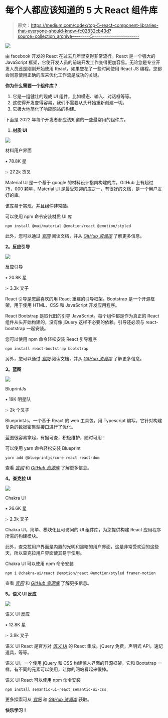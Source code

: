# 每个人都应该知道的 5 大 React 组件库

> 原文：<https://medium.com/codex/top-5-react-component-libraries-that-everyone-should-know-fc02832cb43d?source=collection_archive---------5----------------------->

![](img/39da0c3f989805d8b34e408d9e81a0eb.png)

由 facebook 开发的 React 在过去几年里变得非常流行。React 是一个强大的 JavaScript 框架，它使开发人员的前端开发工作变得更加容易。无论您是专业开发人员还是刚刚开始使用 React，如果您花了一些时间使用 React JS 编程，您都会同意使用正确的库来优化工作流是成功的关键。

**你为什么需要一个组件库？**

1.  它是一组健壮的现成 UI 组件，比如模态、输入、对话框等等。
2.  这使得开发变得容易，我们不需要从头开始重新创建一切。
3.  它极大地简化了响应网站的构建。

下面是 2022 年每个开发者都应该知道的一些最常用的组件库。

1.  **材质 UI**

![](img/f01dccfb72a0d173e21d5672d911362c.png)

材料用户界面

⭑ 78.8K 星

:- 27.2k 货叉

Material UI 是一个基于 google 的材料设计指南构建的库。GitHub 上有超过 75，000 颗星，Material UI 是最受欢迎的库之一，有很好的文档，是一个用户友好的库。

该库易于实现，并且组件非常酷。

可以使用 npm 命令安装材质 UI 库

```
npm install @mui/material @emotion/react @emotion/styled
```

此外，您可以通过 [*官网*](https://mui.com/) 阅读文档，并从 [*GitHub 资源库*](https://github.com/mui/material-ui) 了解更多信息。

**2。反应引导**

![](img/ab0755386b6eeef9fb275b01e2c6094d.png)

反应引导

⭑ 20.8K 星

:- 3.3k 叉子

React 引导是您最喜欢的用 React 重建的引导框架。Bootstrap 是一个开源框架，用于使用 HTML、CSS 和 JavaScript 开发应用程序。

React Bootstrap 是取代旧的引导 JavaScript。每个组件都是作为真正的 React 组件从头开始构建的，没有像 jQuery 这样不必要的依赖。引导还必须与 react-bootstrap 一起安装。

您可以使用 npm 命令轻松安装 React 引导程序

```
npm install react-bootstrap bootstrap
```

另外，您可以通过 [*官网*](https://react-bootstrap.github.io/) 阅读文档，并从 [*GitHub 资源库*](https://github.com/react-bootstrap/react-bootstrap) 了解更多信息。

**3。蓝图**

![](img/451c78d602f131b4dd663e0af6654bf2.png)

BluprintJs

⭑ 19K 明星队

:- 2k 个叉子

BlueprintJs，一个基于 React 的 web 工具包，用 Typescript 编写。它针对构建复杂的数据密集型接口进行了优化。

蓝图很容易拿起，有据可查，积极维护，随时可用！

可以使用 yarn 命令轻松安装 Blueprint

```
yarn add @blueprintjs/core react react-dom
```

查看 [*官网*](https://blueprintjs.com/) 和 [*GitHub 资源库*](https://github.com/palantir/blueprint) 了解更多信息。

**4。查克拉 UI**

![](img/2d992ea0c2de58e1ff6cceb29808f549.png)

Chakra UI

⭑ 26.6K 星

:- 2.3k 叉子

Chakra UI，简单、模块化且可访问的 UI 组件库，为您提供构建 React 应用程序所需的构建模块。

此外，查克拉用户界面是内置的光明和黑暗的用户界面，这是非常受欢迎的这些天，所以查克拉用户界面使其易于使用。

Chakra UI 可以使用 npm 命令安装

```
npm i @chakra-ui/react @emotion/react @emotion/styled framer-motion
```

查看 [*官网*](https://chakra-ui.com/) 和 [*GitHub 资源库*](https://github.com/chakra-ui/chakra-ui) 了解更多信息。

**5。语义 UI 反应**

![](img/6288abbc4021accce8b69b1fdd0c03e2.png)

语义 UI 反应

⭑ 12.8K 星

:- 3.9k 叉子

语义 UI React 是官方对 [*语义 UI*](https://semantic-ui.com/) 的 React 集成。jQuery 免费，声明式 API，速记道具，等等。

语义 UI，一个使用 jQuery 和 CSS 构建惊人界面的开源框架。它和 Bootstrap 一样，有不同的元素可以使用，让你的网站看起来很棒。

语义 UI React 可以使用 npm 命令安装

```
npm install semantic-ui-react semantic-ui-css
```

更多探索可从 [*官网*](https://react.semantic-ui.com/) 和 [*GitHub 资源库*](https://github.com/Semantic-Org/Semantic-UI-React) 获取。

**快乐学习！**